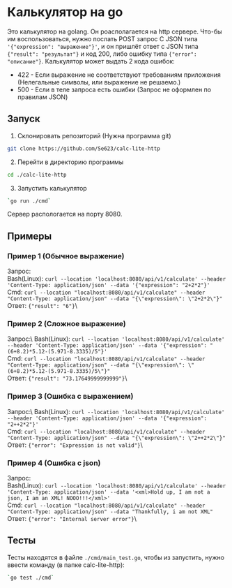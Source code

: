 # Калькулятор на go

Это калькулятор на golang. Он роасполагается на http сервере. Что-бы им воспользоваться, нужно послать POST запрос С JSON типа `'{"expression": "выражение"}'`, и он пришлёт ответ с JSON типа `{"result": "результат"}` и код 200, либо ошибку типа `{"error": "описание"}`. Калькулятор может выдать 2 кода ошибок:
* 422 - Если выражение не соответствуют требованиям приложения (Нелегальные символы, или выражение не решаемо.)
* 500 - Если в теле запроса есть ошибки (Запрос не оформлен по правилам JSON)

## Запуск

1. Cклонировать репозиторий (Нужна программа git)
```bash
git clone https://github.com/Se623/calc-lite-http
```
2. Перейти в директорию программы
```bash
cd ./calc-lite-http
```
3. Запустить калькулятор
```bash
`go run ./cmd`
```

Сервер распологается на порту 8080.

## Примеры

### Пример 1 (Обычное выражение)
Запрос:\
Bash(Linux): `curl --location 'localhost:8080/api/v1/calculate' --header 'Content-Type: application/json' --data '{"expression": "2+2*2"}'`\
Cmd: `curl --location "localhost:8080/api/v1/calculate" --header "Content-Type: application/json" --data "{\"expression\": \"2+2*2\"}"`\
Ответ: `{"result": "6"}`\

### Пример 2 (Сложное выражение)
Запрос:\ 
Bash(Linux): `curl --location 'localhost:8080/api/v1/calculate' --header 'Content-Type: application/json' --data '{"expression": "(6+8.2)*5.12-(5.971-8.3335)/5"}'`\
Cmd: `curl --location "localhost:8080/api/v1/calculate" --header "Content-Type: application/json" --data "{\"expression\": \"(6+8.2)*5.12-(5.971-8.3335)/5\"}"`\
Ответ: `{"result": "73.17649999999999"}`\

### Пример 3 (Ошибка с выражением)
Запрос:\ 
Bash(Linux): `curl --location 'localhost:8080/api/v1/calculate' --header 'Content-Type: application/json' --data '{"expression": "2++2*2"}'`\
Cmd: `curl --location "localhost:8080/api/v1/calculate" --header "Content-Type: application/json" --data "{\"expression\": \"2++2*2\"}"`\
Ответ: `{"error": "Expression is not valid"}`\

### Пример 4 (Ошибка с json)
Запрос:\
Bash(Linux): `curl --location 'localhost:8080/api/v1/calculate' --header 'Content-Type: application/json' --data '<xml>Hold up, I am not a json, I am an XML! NOOO!!!</xml>'`\
Cmd: `curl --location "localhost:8080/api/v1/calculate" --header "Content-Type: application/json" --data "Thankfully, i am not XML"`\
Ответ: `{"error": "Internal server error"}`\

## Тесты

Тесты находятся в файле `./cmd/main_test.go`, чтобы из запустить, нужно ввести команду (в папке calc-lite-http):
```bash
`go test ./cmd`
```
